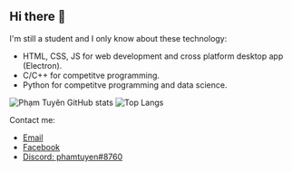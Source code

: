 ## Hi there 👋
I'm still a student and I only know about these technology:
- HTML, CSS, JS for web development and cross platform desktop app (Electron).
- C/C++ for competitve programming.
- Python for competitve programming and data science.

![Phạm Tuyên GitHub stats](https://github-readme-stats.vercel.app/api?username=pham-tuyen&show_icons=true&include_all_commits=true)
![Top Langs](https://github-readme-stats.vercel.app/api/top-langs/?username=pham-tuyen&show_icons=true&langs_count=10)

Contact me:
- [Email](mailto://phamthanhtuyen2k8@gmail.com)
- [Facebook](https://facebook.com/tuyen.2k8)
- [Discord: phamtuyen#8760]()
